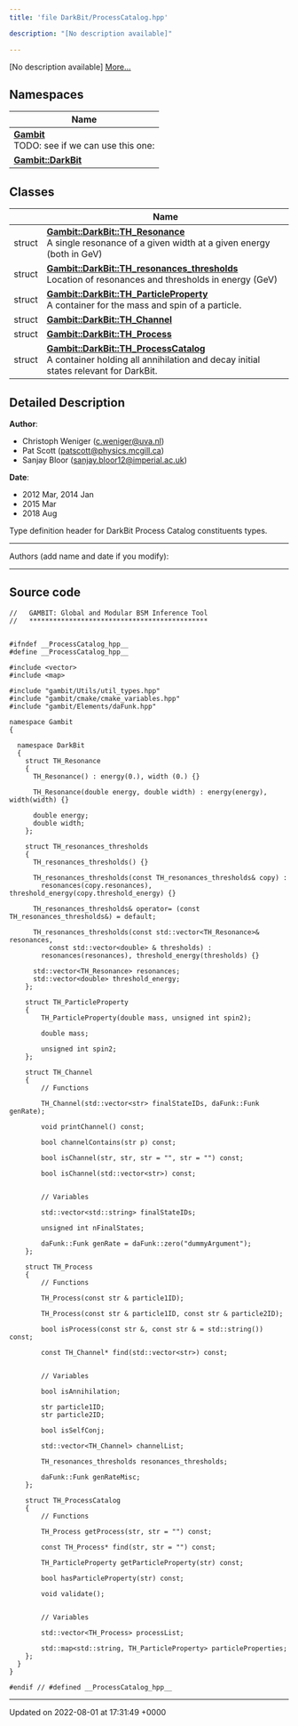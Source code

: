 ```yaml
---
title: 'file DarkBit/ProcessCatalog.hpp'

description: "[No description available]"

---
```







[No description available] [More...](#detailed-description)

## Namespaces

| Name           |
| -------------- |
| **[Gambit](/documentation/code/gambit_sphinxnamespaces/namespacegambit/)** <br>TODO: see if we can use this one:  |
| **[Gambit::DarkBit](/documentation/code/gambit_sphinxnamespaces/namespacegambit_1_1darkbit/)**  |

## Classes

|                | Name           |
| -------------- | -------------- |
| struct | **[Gambit::DarkBit::TH_Resonance](/documentation/code/gambit_sphinxclasses/structgambit_1_1darkbit_1_1th__resonance/)** <br>A single resonance of a given width at a given energy (both in GeV)  |
| struct | **[Gambit::DarkBit::TH_resonances_thresholds](/documentation/code/gambit_sphinxclasses/structgambit_1_1darkbit_1_1th__resonances__thresholds/)** <br>Location of resonances and thresholds in energy (GeV)  |
| struct | **[Gambit::DarkBit::TH_ParticleProperty](/documentation/code/gambit_sphinxclasses/structgambit_1_1darkbit_1_1th__particleproperty/)** <br>A container for the mass and spin of a particle.  |
| struct | **[Gambit::DarkBit::TH_Channel](/documentation/code/gambit_sphinxclasses/structgambit_1_1darkbit_1_1th__channel/)**  |
| struct | **[Gambit::DarkBit::TH_Process](/documentation/code/gambit_sphinxclasses/structgambit_1_1darkbit_1_1th__process/)**  |
| struct | **[Gambit::DarkBit::TH_ProcessCatalog](/documentation/code/gambit_sphinxclasses/structgambit_1_1darkbit_1_1th__processcatalog/)** <br>A container holding all annihilation and decay initial states relevant for DarkBit.  |

## Detailed Description


**Author**: 

  * Christoph Weniger ([c.weniger@uva.nl](mailto:c.weniger@uva.nl)) 
  * Pat Scott ([patscott@physics.mcgill.ca](mailto:patscott@physics.mcgill.ca)) 
  * Sanjay Bloor ([sanjay.bloor12@imperial.ac.uk](mailto:sanjay.bloor12@imperial.ac.uk)) 


**Date**: 

  * 2012 Mar, 2014 Jan
  * 2015 Mar
  * 2018 Aug


Type definition header for DarkBit Process Catalog constituents types.



------------------

Authors (add name and date if you modify):



------------------




## Source code

```
//   GAMBIT: Global and Modular BSM Inference Tool
//   *********************************************


#ifndef __ProcessCatalog_hpp__
#define __ProcessCatalog_hpp__

#include <vector>
#include <map>

#include "gambit/Utils/util_types.hpp"
#include "gambit/cmake/cmake_variables.hpp"
#include "gambit/Elements/daFunk.hpp"

namespace Gambit
{

  namespace DarkBit
  {
    struct TH_Resonance
    {
      TH_Resonance() : energy(0.), width (0.) {}

      TH_Resonance(double energy, double width) : energy(energy), width(width) {}

      double energy;
      double width;
    };

    struct TH_resonances_thresholds
    {
      TH_resonances_thresholds() {}

      TH_resonances_thresholds(const TH_resonances_thresholds& copy) :
        resonances(copy.resonances), threshold_energy(copy.threshold_energy) {}

      TH_resonances_thresholds& operator= (const TH_resonances_thresholds&) = default;

      TH_resonances_thresholds(const std::vector<TH_Resonance>& resonances,
          const std::vector<double> & thresholds) :
        resonances(resonances), threshold_energy(thresholds) {}

      std::vector<TH_Resonance> resonances;
      std::vector<double> threshold_energy;
    };

    struct TH_ParticleProperty
    {
        TH_ParticleProperty(double mass, unsigned int spin2);

        double mass;

        unsigned int spin2;
    };

    struct TH_Channel
    {
        // Functions

        TH_Channel(std::vector<str> finalStateIDs, daFunk::Funk genRate);

        void printChannel() const;

        bool channelContains(str p) const;

        bool isChannel(str, str, str = "", str = "") const;

        bool isChannel(std::vector<str>) const;


        // Variables

        std::vector<std::string> finalStateIDs;

        unsigned int nFinalStates;

        daFunk::Funk genRate = daFunk::zero("dummyArgument");
    };

    struct TH_Process
    {
        // Functions

        TH_Process(const str & particle1ID);

        TH_Process(const str & particle1ID, const str & particle2ID);

        bool isProcess(const str &, const str & = std::string()) const;

        const TH_Channel* find(std::vector<str>) const;


        // Variables

        bool isAnnihilation;

        str particle1ID;
        str particle2ID;

        bool isSelfConj;

        std::vector<TH_Channel> channelList;

        TH_resonances_thresholds resonances_thresholds;

        daFunk::Funk genRateMisc;
    };

    struct TH_ProcessCatalog
    {
        // Functions

        TH_Process getProcess(str, str = "") const;

        const TH_Process* find(str, str = "") const;

        TH_ParticleProperty getParticleProperty(str) const;

        bool hasParticleProperty(str) const;

        void validate();


        // Variables

        std::vector<TH_Process> processList;

        std::map<std::string, TH_ParticleProperty> particleProperties;
    };
  }
}

#endif // #defined __ProcessCatalog_hpp__
```


-------------------------------

Updated on 2022-08-01 at 17:31:49 +0000
